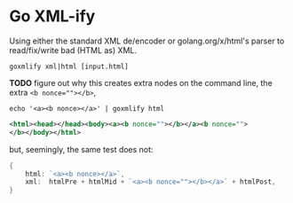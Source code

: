 # Go XML-ify

Using either the standard XML de/encoder or golang.org/x/html's parser to read/fix/write bad (HTML as) XML.

```none
goxmlify xml|html [input.html]
```

**TODO** figure out why this creates extra nodes on the command line, the extra `<b nonce=""></b>`,

```none
echo '<a><b nonce></a>' | goxmlify html
```

```xml
<html><head></head><body><a><b nonce=""></b></a><b nonce="">
</b></body></html>
```

but, seemingly, the same test does not:

```go
{
    html: `<a><b nonce></a>`,
    xml:  htmlPre + htmlMid + `<a><b nonce=""></b></a>` + htmlPost,
}
```
